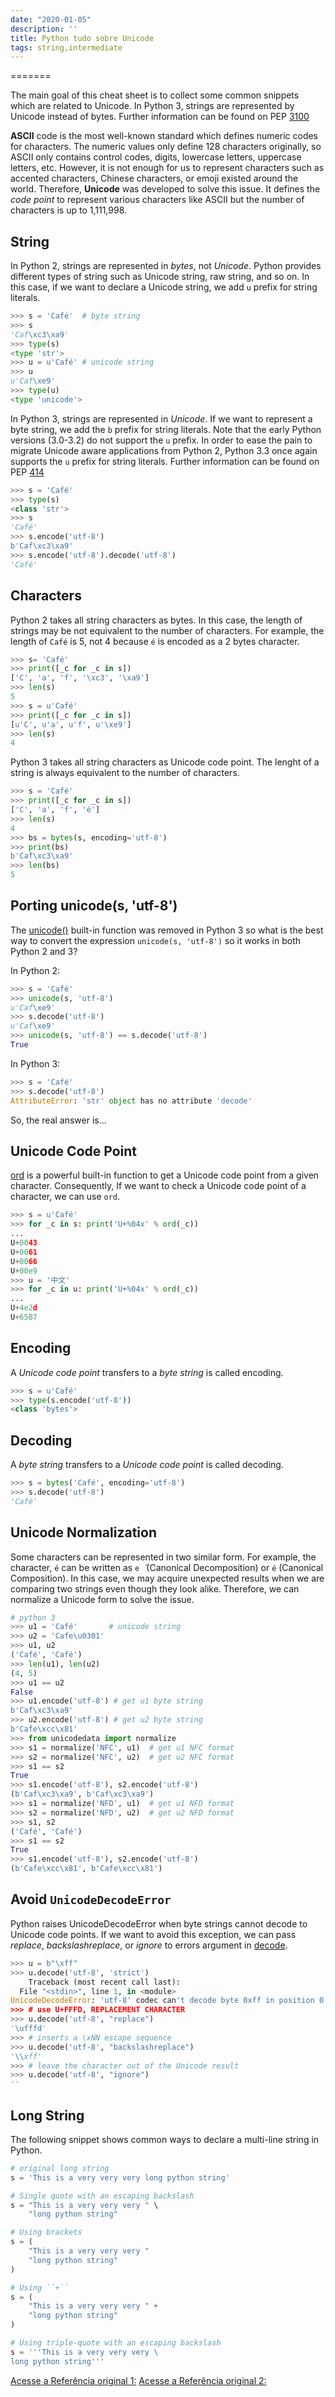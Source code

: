 ```yaml
---
date: "2020-01-05"
description: ''
title: Python tudo sobre Unicode
tags: string,intermediate
--- 
```

=======

The main goal of this cheat sheet is to collect some common snippets
which are related to Unicode. In Python 3, strings are represented by
Unicode instead of bytes. Further information can be found on PEP
[3100](https://www.python.org/dev/peps/pep-3100)

**ASCII** code is the most well-known standard which defines numeric
codes for characters. The numeric values only define 128 characters
originally, so ASCII only contains control codes, digits, lowercase
letters, uppercase letters, etc. However, it is not enough for us to
represent characters such as accented characters, Chinese characters, or
emoji existed around the world. Therefore, **Unicode** was developed to
solve this issue. It defines the *code point* to represent various
characters like ASCII but the number of characters is up to 1,111,998.

String
------

In Python 2, strings are represented in *bytes*, not *Unicode*. Python
provides different types of string such as Unicode string, raw string,
and so on. In this case, if we want to declare a Unicode string, we add
`u` prefix for string literals.

```python
>>> s = 'Café'  # byte string
>>> s
'Caf\xc3\xa9'
>>> type(s)
<type 'str'>
>>> u = u'Café' # unicode string
>>> u
u'Caf\xe9'
>>> type(u)
<type 'unicode'>
```

In Python 3, strings are represented in *Unicode*. If we want to
represent a byte string, we add the `b` prefix for string literals. Note
that the early Python versions (3.0-3.2) do not support the `u` prefix.
In order to ease the pain to migrate Unicode aware applications from
Python 2, Python 3.3 once again supports the `u` prefix for string
literals. Further information can be found on PEP
[414](https://www.python.org/dev/peps/pep-0414)

```python
>>> s = 'Café'
>>> type(s)
<class 'str'>
>>> s
'Café'
>>> s.encode('utf-8')
b'Caf\xc3\xa9'
>>> s.encode('utf-8').decode('utf-8')
'Café'
```

Characters
----------

Python 2 takes all string characters as bytes. In this case, the length
of strings may be not equivalent to the number of characters. For
example, the length of `Café` is 5, not 4 because `é` is encoded as a 2
bytes character.

```python
>>> s= 'Café'
>>> print([_c for _c in s])
['C', 'a', 'f', '\xc3', '\xa9']
>>> len(s)
5
>>> s = u'Café'
>>> print([_c for _c in s])
[u'C', u'a', u'f', u'\xe9']
>>> len(s)
4
```

Python 3 takes all string characters as Unicode code point. The lenght
of a string is always equivalent to the number of characters.

```python
>>> s = 'Café'
>>> print([_c for _c in s])
['C', 'a', 'f', 'é']
>>> len(s)
4
>>> bs = bytes(s, encoding='utf-8')
>>> print(bs)
b'Caf\xc3\xa9'
>>> len(bs)
5
```

Porting unicode(s, 'utf-8')
---------------------------

The
[unicode()](https://docs.python.org/2.7/library/functions.html#unicode)
built-in function was removed in Python 3 so what is the best way to
convert the expression `unicode(s, 'utf-8')` so it works in both Python
2 and 3?

In Python 2:

```python
>>> s = 'Café'
>>> unicode(s, 'utf-8')
u'Caf\xe9'
>>> s.decode('utf-8')
u'Caf\xe9'
>>> unicode(s, 'utf-8') == s.decode('utf-8')
True
```

In Python 3:

```python
>>> s = 'Café'
>>> s.decode('utf-8')
AttributeError: 'str' object has no attribute 'decode'
```

So, the real answer is...

Unicode Code Point
------------------

[ord](https://docs.python.org/3/library/functions.html#ord) is a
powerful built-in function to get a Unicode code point from a given
character. Consequently, If we want to check a Unicode code point of a
character, we can use `ord`.

```python
>>> s = u'Café'
>>> for _c in s: print('U+%04x' % ord(_c))
...
U+0043
U+0061
U+0066
U+00e9
>>> u = '中文'
>>> for _c in u: print('U+%04x' % ord(_c))
...
U+4e2d
U+6587
```

Encoding
--------

A *Unicode code point* transfers to a *byte string* is called encoding.

```python
>>> s = u'Café'
>>> type(s.encode('utf-8'))
<class 'bytes'>
```

Decoding
--------

A *byte string* transfers to a *Unicode code point* is called decoding.

```python
>>> s = bytes('Café', encoding='utf-8')
>>> s.decode('utf-8')
'Café'
```

Unicode Normalization
---------------------

Some characters can be represented in two similar form. For example, the
character, `é` can be written as `e ́` (Canonical Decomposition) or `é`
(Canonical Composition). In this case, we may acquire unexpected results
when we are comparing two strings even though they look alike.
Therefore, we can normalize a Unicode form to solve the issue.

```python
# python 3
>>> u1 = 'Café'       # unicode string
>>> u2 = 'Cafe\u0301'
>>> u1, u2
('Café', 'Café')
>>> len(u1), len(u2)
(4, 5)
>>> u1 == u2
False
>>> u1.encode('utf-8') # get u1 byte string
b'Caf\xc3\xa9'
>>> u2.encode('utf-8') # get u2 byte string
b'Cafe\xcc\x81'
>>> from unicodedata import normalize
>>> s1 = normalize('NFC', u1)  # get u1 NFC format
>>> s2 = normalize('NFC', u2)  # get u2 NFC format
>>> s1 == s2
True
>>> s1.encode('utf-8'), s2.encode('utf-8')
(b'Caf\xc3\xa9', b'Caf\xc3\xa9')
>>> s1 = normalize('NFD', u1)  # get u1 NFD format
>>> s2 = normalize('NFD', u2)  # get u2 NFD format
>>> s1, s2
('Café', 'Café')
>>> s1 == s2
True
>>> s1.encode('utf-8'), s2.encode('utf-8')
(b'Cafe\xcc\x81', b'Cafe\xcc\x81')
```

Avoid `UnicodeDecodeError`
--------------------------

Python raises UnicodeDecodeError when byte strings cannot decode to
Unicode code points. If we want to avoid this exception, we can pass
*replace*, *backslashreplace*, or *ignore* to errors argument in
[decode](https://docs.python.org/3/library/stdtypes.html#bytes.decode).

```python
>>> u = b"\xff"
>>> u.decode('utf-8', 'strict')
    Traceback (most recent call last):
  File "<stdin>", line 1, in <module>
UnicodeDecodeError: 'utf-8' codec can't decode byte 0xff in position 0: invalid start byte
>>> # use U+FFFD, REPLACEMENT CHARACTER
>>> u.decode('utf-8', "replace")
'\ufffd'
>>> # inserts a \xNN escape sequence
>>> u.decode('utf-8', "backslashreplace")
'\\xff'
>>> # leave the character out of the Unicode result
>>> u.decode('utf-8', "ignore")
''
```

Long String
-----------

The following snippet shows common ways to declare a multi-line string
in Python.

```python
# original long string
s = 'This is a very very very long python string'

# Single quote with an escaping backslash
s = "This is a very very very " \
    "long python string"

# Using brackets
s = (
    "This is a very very very "
    "long python string"
)

# Using ``+``
s = (
    "This is a very very very " +
    "long python string"
)

# Using triple-quote with an escaping backslash
s = '''This is a very very very \
long python string'''
```

[Acesse a Referência original 1:](https://www.pythonsheets.com/)
[Acesse a Referência original 2:](https://www.pythoncheatsheet.org/)
